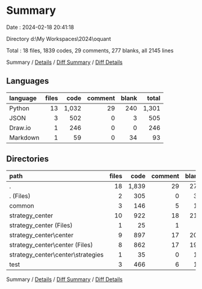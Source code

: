 # Summary

Date : 2024-02-18 20:41:18

Directory d:\\My Workspaces\\2024\\oquant

Total : 18 files,  1839 codes, 29 comments, 277 blanks, all 2145 lines

Summary / [Details](details.md) / [Diff Summary](diff.md) / [Diff Details](diff-details.md)

## Languages
| language | files | code | comment | blank | total |
| :--- | ---: | ---: | ---: | ---: | ---: |
| Python | 13 | 1,032 | 29 | 240 | 1,301 |
| JSON | 3 | 502 | 0 | 3 | 505 |
| Draw.io | 1 | 246 | 0 | 0 | 246 |
| Markdown | 1 | 59 | 0 | 34 | 93 |

## Directories
| path | files | code | comment | blank | total |
| :--- | ---: | ---: | ---: | ---: | ---: |
| . | 18 | 1,839 | 29 | 277 | 2,145 |
| . (Files) | 2 | 305 | 0 | 34 | 339 |
| common | 3 | 146 | 5 | 19 | 170 |
| strategy_center | 10 | 922 | 18 | 213 | 1,153 |
| strategy_center (Files) | 1 | 25 | 1 | 4 | 30 |
| strategy_center\\center | 9 | 897 | 17 | 209 | 1,123 |
| strategy_center\\center (Files) | 8 | 862 | 17 | 199 | 1,078 |
| strategy_center\\center\\strategies | 1 | 35 | 0 | 10 | 45 |
| test | 3 | 466 | 6 | 11 | 483 |

Summary / [Details](details.md) / [Diff Summary](diff.md) / [Diff Details](diff-details.md)